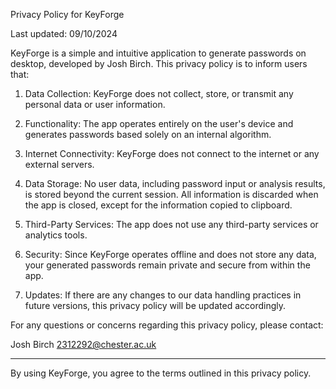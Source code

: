 Privacy Policy for KeyForge

Last updated: 09/10/2024

KeyForge is a simple and intuitive application to generate passwords on desktop, developed by Josh Birch. This privacy policy is to inform users that:

  1. Data Collection: KeyForge does not collect, store, or transmit any personal data or user information.

  2. Functionality: The app operates entirely on the user's device and generates passwords based solely on an internal algorithm.

  3. Internet Connectivity: KeyForge does not connect to the internet or any external servers.

  4. Data Storage: No user data, including password input or analysis results, is stored beyond the current session. All information is discarded when the app is closed, except for the information copied to clipboard.

  5. Third-Party Services: The app does not use any third-party services or analytics tools.

  6. Security: Since KeyForge operates offline and does not store any data, your generated passwords remain private and secure from within the app.

  7. Updates: If there are any changes to our data handling practices in future versions, this privacy policy will be updated accordingly.

For any questions or concerns regarding this privacy policy, please contact:


Josh Birch
2312292@chester.ac.uk

----------------------------------------------------------------------------

By using KeyForge, you agree to the terms outlined in this privacy policy.
